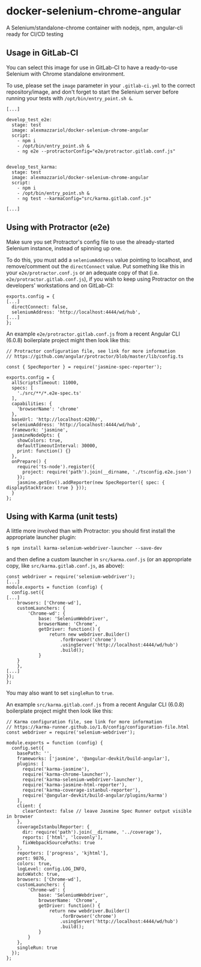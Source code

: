 # docker-selenium-chrome-angular
A Selenium/standalone-chrome container with nodejs, npm, angular-cli ready for CI/CD testing

## Usage in GitLab-CI
You can select this image for use in GitLab-CI to have a ready-to-use Selenium with Chrome standalone environment.

To use, please set the `image` parameter in your `.gitlab-ci.yml` to the correct repository/image, and don't forget to start the Selenium server before running your tests with `/opt/bin/entry_point.sh &`.
```
[...]

develop_test_e2e:
  stage: test
  image: alexmazzariol/docker-selenium-chrome-angular
  script:
    - npm i
    - /opt/bin/entry_point.sh &
    - ng e2e --protractorConfig="e2e/protractor.gitlab.conf.js"


develop_test_karma:
  stage: test
  image: alexmazzariol/docker-selenium-chrome-angular
  script:
    - npm i
    - /opt/bin/entry_point.sh &
    - ng test --karmaConfig="src/karma.gitlab.conf.js"

[...]
```

## Using with Protractor (e2e)
Make sure you set Protractor's config file to use the already-started Selenium instance, instead of spinning up one.

To do this, you must add a `seleniumAddress` value pointing to localhost, and remove/comment out the `directConnect` value.
Put something like this in your `e2e/protractor.conf.js` or an adequate copy of that (i.e. `e2e/protractor.gitlab.conf.js`), if you wish to keep using Protractor on the developers' workstations and on GitLab-CI:
```
exports.config = {
[...]
  directConnect: false,
  seleniumAddress: 'http://localhost:4444/wd/hub',
[...]
};
```

An example `e2e/protractor.gitlab.conf.js` from a recent Angular CLI (6.0.8) boilerplate project might then look like this:
```
// Protractor configuration file, see link for more information
// https://github.com/angular/protractor/blob/master/lib/config.ts

const { SpecReporter } = require('jasmine-spec-reporter');

exports.config = {
  allScriptsTimeout: 11000,
  specs: [
    './src/**/*.e2e-spec.ts'
  ],
  capabilities: {
    'browserName': 'chrome'
  },
  baseUrl: 'http://localhost:4200/',
  seleniumAddress: 'http://localhost:4444/wd/hub',
  framework: 'jasmine',
  jasmineNodeOpts: {
    showColors: true,
    defaultTimeoutInterval: 30000,
    print: function() {}
  },
  onPrepare() {
    require('ts-node').register({
      project: require('path').join(__dirname, './tsconfig.e2e.json')
    });
    jasmine.getEnv().addReporter(new SpecReporter({ spec: { displayStacktrace: true } }));
  }
};
```

## Using with Karma (unit tests)
A little more involved than with Protractor: you should first install the appropriate launcher plugin:
```
$ npm install karma-selenium-webdriver-launcher --save-dev
```
and then define a custom launcher in `src/karma.conf.js` (or an appropriate copy, like `src/karma.gitlab.conf.js`, as above):
```
const webdriver = require('selenium-webdriver');
[...]
module.exports = function (config) {
  config.set({
[...]
    browsers: ['Chrome-wd'],
    customLaunchers: {
        'Chrome-wd': {
            base: 'SeleniumWebdriver',
            browserName: 'Chrome',
            getDriver: function() {
                return new webdriver.Builder()
                    .forBrowser('chrome')
                    .usingServer('http://localhost:4444/wd/hub')
                    .build();
            }
	}
    },
[...]
});
};
```
You may also want to set `singleRun` to `true`.

An example `src/karma.gitlab.conf.js` from a recent Angular CLI (6.0.8) boilerplate project might then look like this:
```
// Karma configuration file, see link for more information
// https://karma-runner.github.io/1.0/config/configuration-file.html
const webdriver = require('selenium-webdriver');

module.exports = function (config) {
  config.set({
    basePath: '',
    frameworks: ['jasmine', '@angular-devkit/build-angular'],
    plugins: [
      require('karma-jasmine'),
      require('karma-chrome-launcher'),
      require('karma-selenium-webdriver-launcher'),
      require('karma-jasmine-html-reporter'),
      require('karma-coverage-istanbul-reporter'),
      require('@angular-devkit/build-angular/plugins/karma')
    ],
    client: {
      clearContext: false // leave Jasmine Spec Runner output visible in browser
    },
    coverageIstanbulReporter: {
      dir: require('path').join(__dirname, '../coverage'),
      reports: ['html', 'lcovonly'],
      fixWebpackSourcePaths: true
    },
    reporters: ['progress', 'kjhtml'],
    port: 9876,
    colors: true,
    logLevel: config.LOG_INFO,
    autoWatch: true,
    browsers: ['Chrome-wd'],
    customLaunchers: {
        'Chrome-wd': {
            base: 'SeleniumWebdriver',
            browserName: 'Chrome',
            getDriver: function() {
                return new webdriver.Builder()
                    .forBrowser('chrome')
                    .usingServer('http://localhost:4444/wd/hub')
                    .build();
            }
        }
    },
    singleRun: true
  });
};
```
